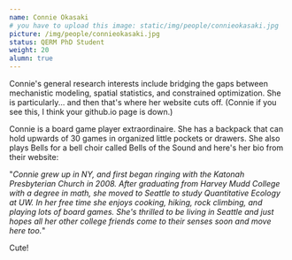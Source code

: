 ```yaml
---
name: Connie Okasaki
# you have to upload this image: static/img/people/connieokasaki.jpg
picture: /img/people/connieokasaki.jpg
status: QERM PhD Student
weight: 20
alumn: true
---
```


Connie's general research interests include bridging the gaps between
mechanistic modeling, spatial statistics, and constrained optimization.
She is particularly... and then that's where her website cuts off.
(Connie if you see this, I think your github.io page is down.)

Connie is a board game player extraordinaire. She has a backpack that can hold
upwards of 30 games in organized little pockets or drawers. She also plays Bells
for a bell choir called Bells of the Sound and here's her bio from their website:

"_Connie grew up in NY, and first began ringing with the Katonah Presbyterian
Church in 2008. After graduating from Harvey Mudd College with a degree in math,
she moved to Seattle to study Quantitative Ecology at UW. In her free time she
enjoys cooking, hiking, rock climbing, and playing lots of board games. She's
thrilled to be living in Seattle and just hopes all her other college friends
come to their senses soon and move here too._"

Cute!